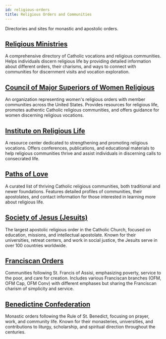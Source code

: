 ```yaml
---
id: religious-orders
title: Religious Orders and Communities
---
```


Directories and sites for monastic and apostolic orders.

## [Religious Ministries](https://www.religiousministries.com/)

A comprehensive directory of Catholic vocations and religious communities. Helps individuals discern religious life by providing detailed information about different orders, their charisms, and ways to connect with communities for discernment visits and vocation exploration.

## [Council of Major Superiors of Women Religious](https://cmswr.org/)

An organization representing women's religious orders with member communities across the United States. Provides resources for religious life, promotes authentic Catholic religious communities, and offers guidance for women discerning religious vocations.

## [Institute on Religious Life](https://religiouslife.com/)

A resource center dedicated to strengthening and promoting religious vocations. Offers conferences, publications, and educational materials to help religious communities thrive and assist individuals in discerning calls to consecrated life.

## [Paths of Love](https://www.pathsoflove.com/religious-communities.html)

A curated list of thriving Catholic religious communities, both traditional and newer foundations. Features detailed profiles of communities, their apostolates, and contact information for those interested in learning more about religious life.

## [Society of Jesus (Jesuits)](https://www.jesuits.org/)

The largest apostolic religious order in the Catholic Church, focused on education, missions, and intellectual apostolate. Known for their universities, retreat centers, and work in social justice, the Jesuits serve in over 100 countries worldwide.

## [Franciscan Orders](https://www.franciscans.org/)

Communities following St. Francis of Assisi, emphasizing poverty, service to the poor, and care for creation. Includes various Franciscan branches (OFM, OFM Cap, OFM Conv) with different emphases but sharing the Franciscan charism of simplicity and service.

## [Benedictine Confederation](https://www.benedictines.org/)

Monastic orders following the Rule of St. Benedict, focusing on prayer, work, and community life. Known for their monasteries, universities, and contributions to liturgy, scholarship, and spiritual direction throughout the centuries.